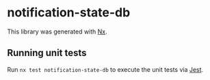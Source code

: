 # notification-state-db

This library was generated with [Nx](https://nx.dev).

## Running unit tests

Run `nx test notification-state-db` to execute the unit tests via [Jest](https://jestjs.io).

